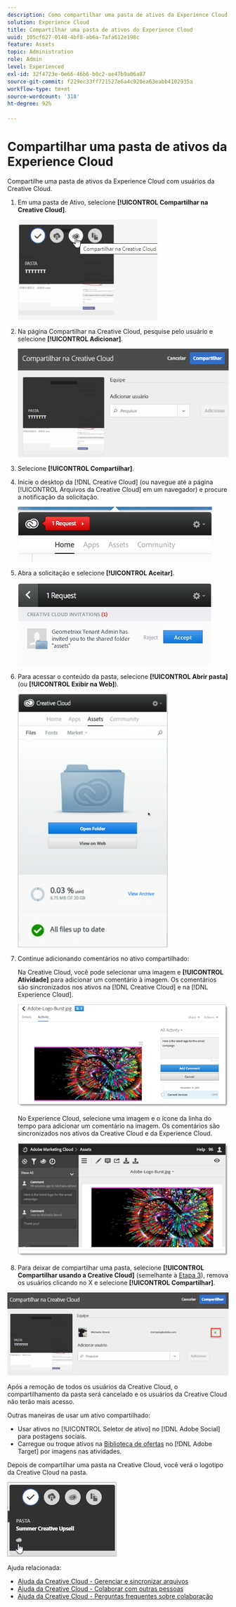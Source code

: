 ```yaml
---
description: Como compartilhar uma pasta de ativos da Experience Cloud com usuários da Creative Cloud.
solution: Experience Cloud
title: Compartilhar uma pasta de ativos do Experience Cloud
uuid: 105cf627-0148-4bf8-ab6a-7afa612e198c
feature: Assets
topic: Administration
role: Admin
level: Experienced
exl-id: 32f4723e-0e66-46b6-b0c2-ae47b9a06a87
source-git-commit: f229ec33ff721527e6a4c920ea63eabb4102935a
workflow-type: tm+mt
source-wordcount: '318'
ht-degree: 92%

---
```


# Compartilhar uma pasta de ativos da Experience Cloud

Compartilhe uma pasta de ativos da Experience Cloud com usuários da Creative Cloud.

1. Em uma pasta de Ativo, selecione **[!UICONTROL Compartilhar na Creative Cloud]**.

   ![Compartilhar na Creative Cloud](assets/asset-share-cc.png)
1. Na página Compartilhar na Creative Cloud, pesquise pelo usuário e selecione **[!UICONTROL Adicionar]**.

   ![Adicionar um usuário da Creative Cloud](assets/asset-share-cc-page.png)

1. Selecione **[!UICONTROL Compartilhar]**.
1. Inicie o desktop da [!DNL Creative Cloud] (ou navegue até a página [!UICONTROL Arquivos da Creative Cloud] em um navegador) e procure a notificação da solicitação.

   ![Notificação de solicitação](assets/cc_share_request.png)
1. Abra a solicitação e selecione **[!UICONTROL Aceitar]**.

   ![Aceitar solicitação](assets/cc_share_accept.png)
1. Para acessar o conteúdo da pasta, selecione **[!UICONTROL Abrir pasta]** (ou **[!UICONTROL Exibir na Web]**).

   ![Exibir na Web](assets/creative_cloud_open_folder.png)
1. Continue adicionando comentários no ativo compartilhado:

   Na Creative Cloud, você pode selecionar uma imagem e **[!UICONTROL Atividade]** para adicionar um comentário à imagem. Os comentários são sincronizados nos ativos na [!DNL Creative Cloud] e na [!DNL Experience Cloud].

   ![Adicionar um comentário na imagem](assets/asset_comment_cc.png)

   No Experience Cloud, selecione uma imagem e o ícone da linha do tempo para adicionar um comentário na imagem. Os comentários são sincronizados nos ativos da Creative Cloud e da Experience Cloud.

   ![Adicionar um comentário na imagem](assets/asset_comment_mac.png)

1. Para deixar de compartilhar uma pasta, selecione **[!UICONTROL Compartilhar usando a Creative Cloud]** (semelhante à [Etapa 3](t-share-creative-cloud.md#step_BA17CFA185284641A9B878BA29551996)), remova os usuários clicando no X e selecione **[!UICONTROL Compartilhar]**.

![Deixar de compartilhar uma pasta](assets/asset_remove_user.png)

Após a remoção de todos os usuários da Creative Cloud, o compartilhamento da pasta será cancelado e os usuários da Creative Cloud não terão mais acesso.

Outras maneiras de usar um ativo compartilhado:

* Usar ativos no [!UICONTROL Seletor de ativo] no [!DNL Adobe Social] para postagens sociais.
* Carregue ou troque ativos na [Biblioteca de ofertas](https://experienceleague.adobe.com/docs/target/using/experiences/offers/manage-content.html?lang=pt-BR) no [!DNL Adobe Target] por imagens nas atividades.

Depois de compartilhar uma pasta na Creative Cloud, você verá o logotipo da Creative Cloud na pasta.

![Logotipo da Creative Cloud na pasta](assets/asset-cc-logo.png)

Ajuda relacionada:

* [Ajuda da Creative Cloud - Gerenciar e sincronizar arquivos](https://helpx.adobe.com/br/creative-cloud/help/sync-creative-cloud-files.html)
* [Ajuda da Creative Cloud - Colaborar com outras pessoas](https://helpx.adobe.com/br/creative-cloud/help/collaboration.html)
* [Ajuda da Creative Cloud - Perguntas frequentes sobre colaboração](https://helpx.adobe.com/br/creative-cloud/help/collaboration-faq.html)
